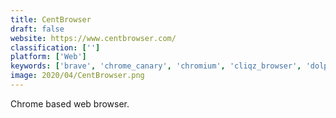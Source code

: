 ```yaml
---
title: CentBrowser
draft: false 
website: https://www.centbrowser.com/
classification: ['']
platform: ['Web']
keywords: ['brave', 'chrome_canary', 'chromium', 'cliqz_browser', 'dolphin_browser', 'google_chrome', 'lightning_browser', 'lunascape', 'opera', 'opera_neon', 'pale_moon', 'puffin', 'sielo_browser', 'ungoogled_chromium']
image: 2020/04/CentBrowser.png
---
```

Chrome based web browser.